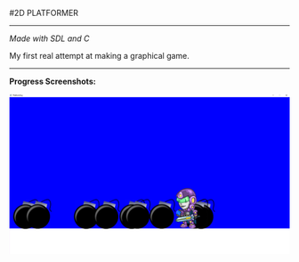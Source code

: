 #2D PLATFORMER

---

*Made with SDL and C* 

My first real attempt at making a graphical game.  

---

**Progress Screenshots:**

![Shot 1](https://raw.githubusercontent.com/GoblinDynamiteer/platformGuy/master/img/girl_001.PNG)


